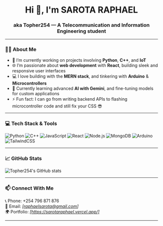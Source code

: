 <h1 align="center">Hi 👋, I'm SAROTA RAPHAEL</h1>
<h3 align="center">aka Topher254 — A Telecommunication and Information Engineering student</h3>

---

### 👨‍💻 About Me
- 🔭 I’m currently working on projects involving **Python**, **C++**, and **IoT**
- 🌐 I’m passionate about **web development** with **React**, building sleek and responsive user interfaces
- 💻 I love building with the **MERN stack**, and tinkering with **Arduino** & **Microcontrollers**
- 🤖 Currently learning advanced **AI with Gemini**, and fine-tuning models for custom applications
- ⚡ Fun fact: I can go from writing backend APIs to flashing microcontroller code and still fix your CSS 😎

---

### 💻 Tech Stack & Tools
![Python](https://img.shields.io/badge/Python-3670A0?style=flat&logo=python&logoColor=ffdd54)
![C++](https://img.shields.io/badge/C++-00599C?style=flat&logo=cplusplus&logoColor=white)
![JavaScript](https://img.shields.io/badge/JavaScript-F7DF1E?style=flat&logo=javascript&logoColor=black)
![React](https://img.shields.io/badge/React-20232A?style=flat&logo=react)
![Node.js](https://img.shields.io/badge/Node.js-339933?style=flat&logo=nodedotjs&logoColor=white)
![MongoDB](https://img.shields.io/badge/MongoDB-4EA94B?style=flat&logo=mongodb&logoColor=white)
![Arduino](https://img.shields.io/badge/Arduino-00979D?style=flat&logo=arduino&logoColor=white)
![TailwindCSS](https://img.shields.io/badge/TailwindCSS-06B6D4?style=flat&logo=tailwindcss)

---

### 📈 GitHub Stats
![Topher254's GitHub stats](https://github-readme-stats.vercel.app/api?username=Topher254&show_icons=true&theme=radical)

---

### 📫 Connect With Me
📞 Phone: +254 796 871 876  
📧 Email: *[raphaelsarota@gmail.com]*  
🌍 Portfolio: *[https://sarotaraphael.vercel.app/]*

---
